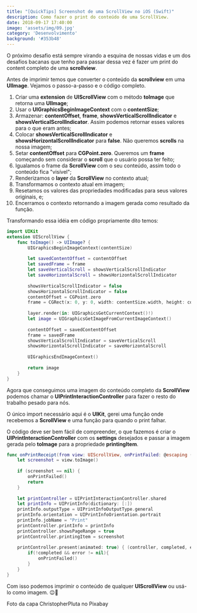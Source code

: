 ```yaml
---
title: "[QuickTips] Screenshot de uma ScrollView no iOS (Swift)"
description: Como fazer o print do conteúdo de uma ScrollView.
date: 2018-09-17 17:40:00
image: 'assets/img/09.jpg'
category: 'Desenvolvimento'
background: '#353b48'
---
```


O próximo desafio está sempre virando a esquina de nossas vidas e um dos desafios bacanas que tenho para passar dessa vez é fazer um print do content completo de uma **scrollview**.

Antes de imprimir temos que converter o conteúdo da **scrollview** em uma **UIImage**. Vejamos o passo-a-passo e o código completo.

1. Criar uma **extension** de **UIScrollView** com o método **toImage** que retorna uma **UIImage**;
2. Usar o **UIGraphicsBeginImageContext** com o **contentSize**;
3. Armazenar: **contentOffset**, **frame**, **showsVerticalScrollIndicator** e **showsVerticalScrollIndicator**. Assim podemos retornar esses valores para o que eram antes;
4. Colocar **showsVerticalScrollIndicator** e **showsHorizontalScrollIndicator** para **false**. Não queremos **scrolls** na nossa imagem;
5. Setar **contentOffset** para **CGPoint.zero**. Queremos um **frame** começando sem considerar o **scroll** que o usuário possa ter feito;
6. Igualamos o frame da **ScrollView** com o seu conteúdo, assim todo o conteúdo fica "visível";
7. Renderizamos o **layer** da **ScrollView** no contexto atual;
8. Transformamos o contexto atual em imagem;
9. Resetamos os valores das propriedades modificadas para seus valores originais, e;
10. Encerramos o contexto retornando a imagem gerada como resultado da função.

Transformando essa idéia em código propriamente dito temos:

```swift
import UIKit
extension UIScrollView {
    func toImage() -> UIImage? {
        UIGraphicsBeginImageContext(contentSize)
        
        let savedContentOffset = contentOffset
        let savedFrame = frame
        let saveVerticalScroll = showsVerticalScrollIndicator
        let saveHorizontalScroll = showsHorizontalScrollIndicator
        
        showsVerticalScrollIndicator = false
        showsHorizontalScrollIndicator = false
        contentOffset = CGPoint.zero
        frame = CGRect(x: 0, y: 0, width: contentSize.width, height: contentSize.height)
        
        layer.render(in: UIGraphicsGetCurrentContext()!)
        let image = UIGraphicsGetImageFromCurrentImageContext()
        
        contentOffset = savedContentOffset
        frame = savedFrame
        showsVerticalScrollIndicator = saveVerticalScroll
        showsHorizontalScrollIndicator = saveHorizontalScroll
        
        UIGraphicsEndImageContext()
        
        return image
    }
}
```

Agora que conseguimos uma imagem do conteúdo completo da **ScrollView** podemos chamar o **UIPrintInteractionController** para fazer o resto do trabalho pesado para nós.

O único import necessário aqui é o **UIKit**, gerei uma função onde recebemos a **ScrollView** e uma função para quando o print falhar.

O código deve ser bem fácil de compreender, o que fazemos é criar o **UIPrintInteractionController** com os **settings** desejados e passar a imagem gerada pelo **toImage** para a propriedade **printingItem**.

```swift
func onPrintReceipt(from view: UIScrollView, onPrintFailed: @escaping () -> Void) {
    let screenshot = view.toImage()
    
    if (screenshot == nil) {
        onPrintFailed()
        return
    }
    
    let printController = UIPrintInteractionController.shared
    let printInfo = UIPrintInfo(dictionary: [:])
    printInfo.outputType = UIPrintInfoOutputType.general
    printInfo.orientation = UIPrintInfoOrientation.portrait
    printInfo.jobName = "Print"
    printController.printInfo = printInfo
    printController.showsPageRange = true
    printController.printingItem = screenshot
    
    printController.present(animated: true) { (controller, completed, error) in
        if(!completed && error != nil){
            onPrintFailed()
        }
    }
}
```

Com isso podemos imprimir o conteúdo de qualquer **UIScrollView** ou usá-lo como imagem. 😉👋

Foto da capa ChristopherPluta no Pixabay